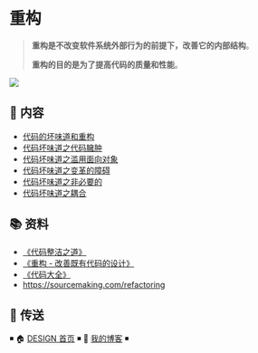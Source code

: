 # 重构

> **重构是不改变软件系统外部行为的前提下，改善它的内部结构**。
>
> **重构的目的是为了提高代码的质量和性能**。

![](https://raw.githubusercontent.com/dunwu/images/dev/snap/20210430112157.png)

## 📖 内容

- [代码的坏味道和重构](代码的坏味道和重构.md)
- [代码坏味道之代码臃肿](代码坏味道之代码臃肿.md)
- [代码坏味道之滥用面向对象](代码坏味道之滥用面向对象.md)
- [代码坏味道之变革的障碍](代码坏味道之变革的障碍.md)
- [代码坏味道之非必要的](代码坏味道之非必要的.md)
- [代码坏味道之耦合](代码坏味道之耦合.md)

## 📚 资料

- [《代码整洁之道》](https://book.douban.com/subject/4199741/)
- [《重构 - 改善既有代码的设计》](https://book.douban.com/subject/4262627/)
- [《代码大全》](https://book.douban.com/subject/1477390/)
- https://sourcemaking.com/refactoring

## 🚪 传送

◾ 🏠 [DESIGN 首页](https://github.com/dunwu/design) ◾ 🎯 [我的博客](https://github.com/dunwu/blog) ◾